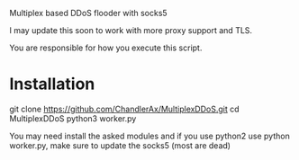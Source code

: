 Multiplex based DDoS flooder with socks5


I may update this soon to work with more proxy support and TLS.

You are responsible for how you execute this script.


# Installation
git clone https://github.com/ChandlerAx/MultiplexDDoS.git
cd MultiplexDDoS
python3 worker.py

You may need install the asked modules and if you use python2 use python worker.py, make sure to update the socks5 (most are dead)
